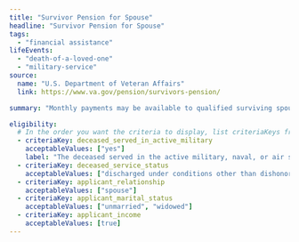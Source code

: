 ```yaml
---
title: "Survivor Pension for Spouse"
headline: "Survivor Pension for Spouse"
tags:
  - "financial assistance"
lifeEvents:
  - "death-of-a-loved-one"
  - "military-service"
source:
  name: "U.S. Department of Veteran Affairs"
  link: https://www.va.gov/pension/survivors-pension/

summary: "Monthly payments may be available to qualified surviving spouses and unmarried dependent children of wartime veterans who meet certain income and net worth limits."

eligibility:
  # In the order you want the criteria to display, list criteriaKeys from the csv here, each followed by a comma-separated list of which values indicate eligibility for that criteria. Wrap individual values in quotes if they have inner commas.
  - criteriaKey: deceased_served_in_active_military
    acceptableValues: ["yes"]
    label: "The deceased served in the active military, naval, or air service."
  - criteriaKey: deceased_service_status
    acceptableValues: ["discharged under conditions other than dishonorable"]
  - criteriaKey: applicant_relationship
    acceptableValues: ["spouse"]
  - criteriaKey: applicant_marital_status
    acceptableValues: ["unmarried", "widowed"]
  - criteriaKey: applicant_income
    acceptableValues: [true]
---
```

